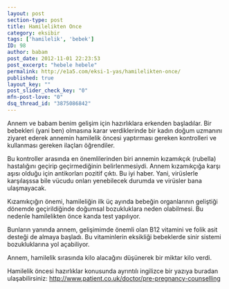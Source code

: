 ```yaml
---
layout: post
section-type: post
title: Hamilelikten Once
category: eksibir
tags: ['hamilelik', 'bebek']
ID: 98
author: babam
post_date: 2012-11-01 22:23:53
post_excerpt: "hebele hebele"
permalink: http://e1a5.com/eksi-1-yas/hamilelikten-once/
published: true
layout_key: ""
post_slider_check_key: "0"
mfn-post-love: "0"
dsq_thread_id: "3875086842"
---
```


Annem ve babam benim gelişim için hazırlıklara erkenden başladılar. Bir bebekleri (yani ben) olmasına karar verdiklerinde bir kadın doğum uzmanını ziyaret ederek annemin hamilelik öncesi yaptırması gereken kontrolleri ve kullanması gereken ilaçları öğrendiler.

Bu kontroller arasında en önemlilerinden biri annemin kızamıkçık (rubella) hastalığını geçirip geçirmediğinin belirlenmesiydi. Annem kızamıkçığa karşı aşısı olduğu için antikorları pozitif çıktı. Bu iyi haber. Yani, virüslerle karşılaşssa bile vücudu onları yenebilecek durumda ve virüsler bana ulaşmayacak.

Kızamıkçığın önemi, hamileliğin ilk üç ayında bebeğin organlarının geliştiği dönemde geçirildiğinde doğumsal bozukluklara neden olabilmesi. Bu nedenle hamilelikten önce kanda test yapılıyor.

Bunların yanında annem, gelişimimde önemli olan B12 vitamini ve folik asit desteği de almaya başladı. Bu vitaminlerin eksikliği bebeklerde sinir sistemi bozukluklarına yol açabiliyor.

Annem, hamilelik sırasında kilo alacağını düşünerek bir miktar kilo verdi.

Hamilelik öncesi hazırlıklar konusunda ayrıntılı ingilizce bir yazıya buradan ulaşabilirsiniz: <a href="http://www.patient.co.uk/doctor/pre-pregnancy-counselling">http://www.patient.co.uk/doctor/pre-pregnancy-counselling</a>
